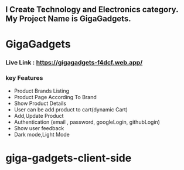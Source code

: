 ## I Create Technology and Electronics category. My Project Name is GigaGadgets.
# GigaGadgets

### Live Link : https://gigagadgets-f4dcf.web.app/

### key Features


- Product Brands Listing
- Product Page According To Brand
- Show Product Details 
- User can be add product to cart(dynamic Cart)
- Add,Update Product
- Authentication (email , password, googleLogin, githubLogin)
- Show user feedback
- Dark mode,Light Mode
# giga-gadgets-client-side
